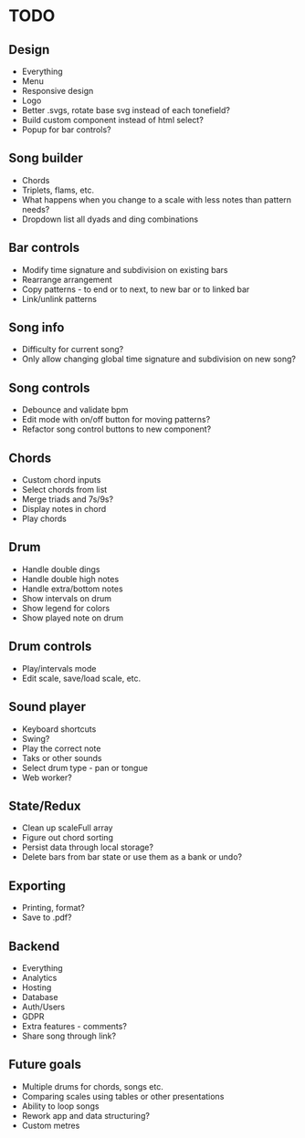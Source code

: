 # TODO

## Design

* Everything
* Menu
* Responsive design
* Logo
* Better .svgs, rotate base svg instead of each tonefield?
* Build custom component instead of html select?
* Popup for bar controls?

## Song builder

* Chords
* Triplets, flams, etc.
* What happens when you change to a scale with less notes than pattern needs?
* Dropdown list all dyads and ding combinations

## Bar controls

* Modify time signature and subdivision on existing bars
* Rearrange arrangement
* Copy patterns - to end or to next, to new bar or to linked bar
* Link/unlink patterns

## Song info

* Difficulty for current song?
* Only allow changing global time signature and subdivision on new song?

## Song controls

* Debounce and validate bpm
* Edit mode with on/off button for moving patterns?
* Refactor song control buttons to new component?

## Chords

* Custom chord inputs
* Select chords from list
* Merge triads and 7s/9s?
* Display notes in chord
* Play chords

## Drum

* Handle double dings
* Handle double high notes
* Handle extra/bottom notes
* Show intervals on drum
* Show legend for colors
* Show played note on drum

## Drum controls

* Play/intervals mode
* Edit scale, save/load scale, etc.

## Sound player

* Keyboard shortcuts
* Swing?
* Play the correct note
* Taks or other sounds
* Select drum type - pan or tongue
* Web worker?

## State/Redux

* Clean up scaleFull array
* Figure out chord sorting
* Persist data through local storage?
* Delete bars from bar state or use them as a bank or undo?

## Exporting
  
* Printing, format?
* Save to .pdf?

## Backend

* Everything
* Analytics
* Hosting
* Database
* Auth/Users
* GDPR
* Extra features - comments?
* Share song through link?

## Future goals

* Multiple drums for chords, songs etc.
* Comparing scales using tables or other presentations
* Ability to loop songs
* Rework app and data structuring?
* Custom metres
